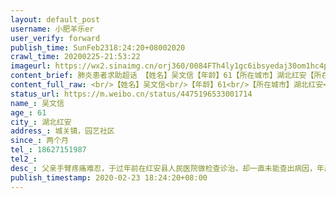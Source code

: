 ```yaml
---
layout: default_post
username: 小肥羊乐er
user_verify: forward
publish_time: SunFeb2318:24:20+08002020
crawl_time: 20200225-21:53:22
imageurl: https://wx2.sinaimg.cn/orj360/0084FTh4ly1gc6ibsyedaj30om1hc4pi.jpg,https://wx4.sinaimg.cn/orj360/0084FTh4ly1gc6ibtgso6j30om1hc4qc.jpg,https://wx2.sinaimg.cn/orj360/0084FTh4ly1gc6ibuxpwcj33342bcnpe.jpg
content_brief: 肺炎患者求助超话 【姓名】吴文信【年龄】61【所在城市】湖北红安【所在小区、社区】城关镇，园艺社区【患病时间】两个月【联系方式】18627151987【其他紧急联系人】【病情描述】父亲手臂疼痛难忍，于过年前在红安县人民医院做检查诊治，却一直未能查出病因，年后因疼痛整夜无法入眠，饭也 ...全文
content_full_raw: <br/>【姓名】吴文信<br/>【年龄】61<br/>【所在城市】湖北红安<br/>【所在小区、社区】城关镇，园艺社区<br/>【患病时间】两个月<br/>【联系方式】18627151987<br/>【其他紧急联系人】<br/>【病情描述】父亲手臂疼痛难忍，于过年前在红安县人民医院做检查诊治，却一直未能查出病因，年后因疼痛整夜无法入眠，饭也吃不下，日渐消瘦，实在无法忍受，再次入院，拍ct后显示右侧肱骨头及颈部骨质吸收性破坏，考虑为骨肿瘤的可能性较大，县医院建议手术治疗，但当地不具备手术条件，但目前出省路线全部无法通行，目前咨询了武汉以及周边地市医院，武汉地区各医院要么不能接收，要么没床位，如果直接去武汉没能入院就无法返回当地，同时吃住问题也无法解决，酒店宾馆都无法住宿，病人身体太差如果露宿街头情况会更糟，其他省市咨询后都不接收湖北地区病人，病人在家目前只能靠强力止疼药，社区医生打氨基酸点滴维持生命，求求有资源的医院或者个人能提供帮助，万分感谢！
status_url: https://m.weibo.cn/status/4475196533001714
name_: 吴文信
age_: 61
city_: 湖北红安
address_: 城关镇，园艺社区
since_: 两个月
tel_: 18627151987
tel2_: 
desc_: 父亲手臂疼痛难忍，于过年前在红安县人民医院做检查诊治，却一直未能查出病因，年后因疼痛整夜无法入眠，饭也吃不下，日渐消瘦，实在无法忍受，再次入院，拍ct后显示右侧肱骨头及颈部骨质吸收性破坏，考虑为骨肿瘤的可能性较大，县医院建议手术治疗，但当地不具备手术条件，但目前出省路线全部无法通行，目前咨询了武汉以及周边地市医院，武汉地区各医院要么不能接收，要么没床位，如果直接去武汉没能入院就无法返回当地，同时吃住问题也无法解决，酒店宾馆都无法住宿，病人身体太差如果露宿街头情况会更糟，其他省市咨询后都不接收湖北地区病人，病人在家目前只能靠强力止疼药，社区医生打氨基酸点滴维持生命，求求有资源的医院或者个人能提供帮助，万分感谢！
publish_timestamp: 2020-02-23 18:24:20+08:00
---
```

